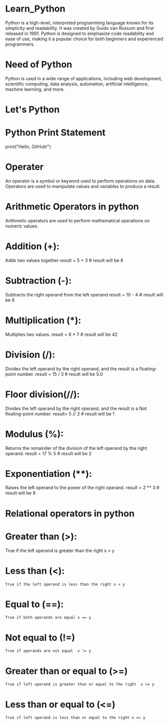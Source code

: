 # Learn_Python
Python is a high-level, interpreted programming language known for its simplicity and readability. It was created by Guido van Rossum and first released in 1991. Python is designed to emphasize code readability and ease of use, making it a popular choice for both beginners and experienced programmers.
# Need of Python
Python is used in a wide range of applications, including web development, scientific computing, data analysis, automation, artificial intelligence, machine learning, and more.
# Let's Python
# Python Print Statement
print("Hello, GitHub!")
# Operater
An operator is a symbol or keyword used to perform operations on data. Operators are used to manipulate values and variables to produce a result.
# Arithmetic Operators in python
Arithmetic operators are used to perform mathematical operations on numeric values.
  # Addition (+):
  Adds two values together
  result = 5 + 3  # result will be 8
  # Subtraction (-):
  Subtracts the right operand from the left operand
  result = 10 - 4  # result will be 6
  # Multiplication (*):
  Multiplies two values.
  result = 6 * 7  # result will be 42
  # Division (/):
  Divides the left operand by the right operand, and the result is a floating-point number.
  result = 15 / 3  # result will be 5.0
  # Floor division(//):
  Divides the left operand by the right operand, and the result is a Not floating-point number.
  result= 5 // 2  # result will be 1 
  # Modulus (%):
  Returns the remainder of the division of the left operand by the right operand.
  result = 17 % 5  # result will be 2
  # Exponentiation (**):
  Raises the left operand to the power of the right operand.
  result = 2 ** 3  # result will be 8
# Relational operators in python
  # Greater than (>):
   True if the left operand is greater than the right	x > y
  # Less than (<):
    True if the left operand is less than the right	x < y
  # Equal to (==):
    True if both operands are equal	x == y
  # Not equal to (!=)
    True if operands are not equal	x != y
  # Greater than or equal to (>=)
    True if left operand is greater than or equal to the right	x >= y
  # Less than or equal to (<=)
    True if left operand is less than or equal to the right	x <= y
